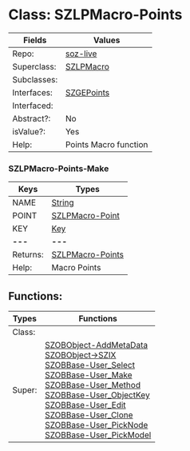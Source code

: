
# Class:	SZLPMacro-Points

| Fields | Values |
| --------- | --------- |
| Repo: | [soz-live](/repos/soz-live.html) |
| Superclass: | [SZLPMacro](SZLPMacro.html) |
| Subclasses: |  |
| Interfaces: | [SZGEPoints](SZGEPoints.html) |
| Interfaced: |  |
| Abstract?: | No |
| isValue?: | Yes |
| Help: | Points Macro function |

### SZLPMacro-Points-Make

| Keys | Types |
| --------- | --------- |
| NAME | [String](String.html) |
| POINT | [SZLPMacro-Point](SZLPMacro-Point.html) |
| KEY | [Key](Key.html) |
| **---** | **---** |
| Returns: | [SZLPMacro-Points](SZLPMacro-Points.html) |
| Help: | Macro Points |


## Functions:

| Types | Functions |
| --------- | --------- |
| Class: |  |
| Super: | [SZOBObject-AddMetaData](SZOBObject.html) <br> [SZOBObject->SZIX](SZOBObject.html) <br> [SZOBBase-User_Select](SZOBBase.html) <br> [SZOBBase-User_Make](SZOBBase.html) <br> [SZOBBase-User_Method](SZOBBase.html) <br> [SZOBBase-User_ObjectKey](SZOBBase.html) <br> [SZOBBase-User_Edit](SZOBBase.html) <br> [SZOBBase-User_Clone](SZOBBase.html) <br> [SZOBBase-User_PickNode](SZOBBase.html) <br> [SZOBBase-User_PickModel](SZOBBase.html) |


